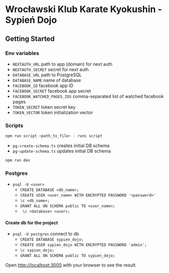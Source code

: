 # Wrocławski Klub Karate Kyokushin - Sypień Dojo

## Getting Started

### Env variables

- `NEXTAUTH_URL` path to app (domain) for next auth
- `NEXTAUTH_SECRET` secret for next auth
- `DATABASE_URL` path to PostgreSQL
- `DATABASE_NAME` name of database
- `FACEBOOK_ID` facebook app ID
- `FACEBOOK_SECRET` facebook app secret
- `FACEBOOK_WATCHED_PAGES_IDS` comma-separated list of watched facebook pages
- `TOKEN_SECRET` token secret key
- `TOKEN_VECTOR` token initialization vector

### Scripts 

```bash
npm run script <path_to_file> - runs script
```

- `pg-create-schema.ts` creates initial DB schema
- `pg-update-schema.ts` updates initial DB schema

```bash
npm run dev
```

### Postgres

- `psql -U <user>`
  - `CREATE DATABASE <db_name>;`
  - `CREATE USER <user_name> WITH ENCRYPTED PASSWORD '<password>'`
  - `\c <db_name>;`
  - `GRANT ALL ON SCHEMA public TO <user_name>;`
  - ` \c <database> <user>;`

#### Create db for the project

- `psql -U postgres` connect to db
    - `CREATE DATABASE sypien_dojo;`
    - `CREATE USER sypien_dojo WITH ENCRYPTED PASSWORD 'admin';`
    - `\c sypien_dojo;`
    - `GRANT ALL ON SCHEMA public TO sypien_dojo;`

Open [http://localhost:3000](http://localhost:3000) with your browser to see the result.

